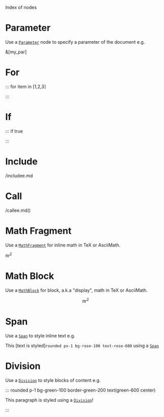 Index of nodes

# Parameter

Use a [`Parameter`](parameter.md) node to specify a parameter of the document e.g.

&[my_par]

# For

::: for item in [1,2,3]

:::

# If

::: if true

:::

# Include

/includee.md

# Call

/callee.md()

# Math Fragment

Use a [`MathFragment`](math-fragment.md) for inline math in TeX or AsciiMath.

$\pi r^2$

# Math Block

Use a [`MathBlock`](math-block.md) for block, a.k.a "display", math in TeX or AsciiMath.

$$
\pi r^2
$$

# Span

Use a [`Span`](span.md) to style inline text e.g.

This [text is styled]`rounded px-1 bg-rose-100 text-rose-600` using a [`Span`](span.md)

# Division

Use a [`Division`](division.md) to style blocks of content e.g.

::: rounded p-1 bg-green-100 border-green-200 text(green-600 center)

This paragraph is styled using a [`Division`](division.md)!

:::
